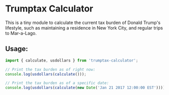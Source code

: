 # Trumptax Calculator

This is a tiny module to calculate the current tax burden of Donald Trump's
lifestyle, such as maintaining a residence in New York City, and regular trips
to Mar-a-Lago.

## Usage:

```js
import { calculate, usdollars } from 'trumptax-calculator';

// Print the tax burden as of right now:
console.log(usdollars(calculate()));

// Print the tax burden as of a specific date:
console.log(usdollars(calculate(new Date('Jan 21 2017 12:00:00 EST'))));
```
